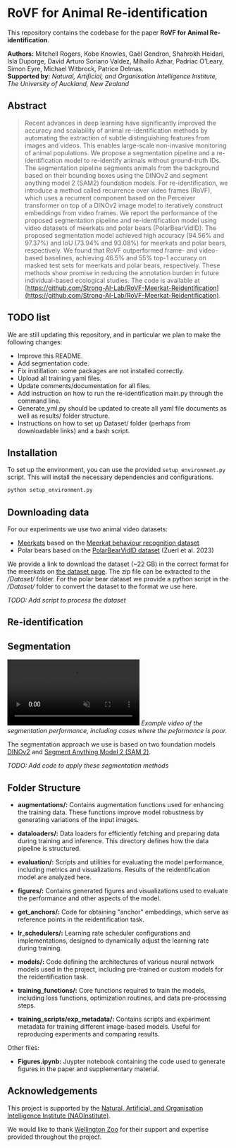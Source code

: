 # RoVF for Animal Re-identification

This repository contains the codebase for the paper **RoVF for Animal Re-identification**.

**Authors:** Mitchell Rogers, Kobe Knowles, Gaël Gendron, Shahrokh Heidari, Isla Duporge, David Arturo Soriano Valdez, Mihailo Azhar, Padriac O’Leary, Simon Eyre, Michael Witbrock, Patrice Delmas.<br/>
**Supported by:** *Natural, Artificial, and Organisation Intelligence Institute, The University of Auckland, New Zealand*

## Abstract

> Recent advances in deep learning have significantly improved the accuracy and scalability of animal re-identification methods by automating the extraction of subtle distinguishing features from images and videos. This enables large-scale non-invasive monitoring of animal populations. We propose a segmentation pipeline and a re-identification model to re-identify animals without ground-truth IDs. The segmentation pipeline segments animals from the background based on their bounding boxes using the DINOv2 and segment anything model 2 (SAM2) foundation models. For re-identification, we introduce a method called recurrence over video frames (RoVF), which uses a recurrent component based on the Perceiver transformer on top of a DINOv2 image model to iteratively construct embeddings from video frames. We report the performance of the proposed segmentation pipeline and re-identification model using video datasets of meerkats and polar bears (PolarBearVidID). The proposed segmentation model achieved high accuracy (94.56% and 97.37%) and IoU (73.94% and 93.08%) for meerkats and polar bears, respectively. We found that RoVF outperformed frame- and video-based baselines, achieving 46.5% and 55% top-1 accuracy on masked test sets for meerkats and polar bears, respectively. These methods show promise in reducing the annotation burden in future individual-based ecological studies. The code is available at [https://github.com/Strong-AI-Lab/RoVF-Meerkat-Reidentification](https://github.com/Strong-AI-Lab/RoVF-Meerkat-Reidentification).

## TODO list
We are still updating this repository, and in particular we plan to make the following changes:
* Improve this README. 
* Add segmentation code.
* Fix instillation: some packages are not installed correctly.
* Upload all training yaml files.
* Update comments/documentation for all files.
* Add instruction on how to run the re-identification main.py through the command line.
* Generate_yml.py should be updated to create all yaml file documents as well as results/ folder structure.
* Instructions on how to set up Dataset/ folder (perhaps from downloadable links) and a bash script.

## Installation

To set up the environment, you can use the provided `setup_environment.py` script. This will install the necessary dependencies and configurations.

```bash
python setup_environment.py
```


## Downloading data
For our experiments we use two animal video datasets:
* [Meerkats](https://meerkat-dataset.github.io/re-id/) based on the [Meerkat behaviour recognition dataset](https://meerkat-dataset.github.io/)
* Polar bears based on the [PolarBearVidID dataset](https://doi.org/10.3390/ani13050801) (Zuerl et al. 2023)

We provide a link to download the dataset (~22 GB) in the correct format for the meerkats on [the dataset page](https://meerkat-dataset.github.io/re-id/). The zip file can be extracted to the */Dataset/* folder. For the polar bear dataset we provide a python script in the */Dataset/* folder to convert the dataset to the format we use here.

*TODO: Add script to process the dataset*

## Re-identification



## Segmentation
<video id="segmentationVid" autoplay muted loop><source src="figures/Segmentation_animation.mp4" type="video/mp4"></video>
*Example video of the segmentation performance, including cases where the peformance is poor.*

The segmentation approach we use is based on two foundation models [DINOv2]() and [Segment Anything Model 2 (SAM 2)](https://github.com/facebookresearch/segment-anything-2).

*TODO: Add code to apply these segmentation methods*


## Folder Structure

- **augmentations/:** Contains augmentation functions used for enhancing the training data. These functions improve model robustness by generating variations of the input images.

- **dataloaders/:** Data loaders for efficiently fetching and preparing data during training and inference. This directory defines how the data pipeline is structured.

- **evaluation/:** Scripts and utilities for evaluating the model performance, including metrics and visualizations. Results of the reidentification model are analyzed here.

- **figures/:** Contains generated figures and visualizations used to evaluate the performance and other aspects of the model.

- **get_anchors/:** Code for obtaining "anchor" embeddings, which serve as reference points in the reidentification task.

- **lr_schedulers/:** Learning rate scheduler configurations and implementations, designed to dynamically adjust the learning rate during training.

- **models/:** Code defining the architectures of various neural network models used in the project, including pre-trained or custom models for the reidentification task.

- **training_functions/:** Core functions required to train the models, including loss functions, optimization routines, and data pre-processing steps.

- **training_scripts/exp_metadata/:** Contains scripts and experiment metadata for training different image-based models. Useful for reproducing experiments and comparing results.

Other files:
- **Figures.ipynb:** Juypter notebook containing the code used to generate figures in the paper and supplementary material.


## Acknowledgements

This project is supported by the <a href="https://www.auckland.ac.nz/en/science/our-research/research-institutes-and-centres/nao-institute/about-naoinstitute.html">Natural, Artificial, and Organisation Intelligence Institute (NAOInstitute)</a>.

We would like to thank <a href="https://wellingtonzoo.com/">Wellington Zoo</a> for their support and expertise provided throughout the project.